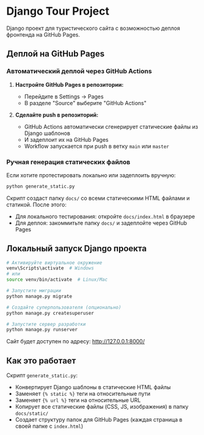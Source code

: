 # Django Tour Project

Django проект для туристического сайта с возможностью деплоя фронтенда на GitHub Pages.

## Деплой на GitHub Pages

### Автоматический деплой через GitHub Actions

1. **Настройте GitHub Pages в репозитории:**
   - Перейдите в Settings → Pages
   - В разделе "Source" выберите "GitHub Actions"

2. **Сделайте push в репозиторий:**
   - GitHub Actions автоматически сгенерирует статические файлы из Django шаблонов
   - И задеплоит их на GitHub Pages
   - Workflow запускается при push в ветку `main` или `master`

### Ручная генерация статических файлов

Если хотите протестировать локально или задеплоить вручную:

```bash
python generate_static.py
```

Скрипт создаст папку `docs/` со всеми статическими HTML файлами и статикой. После этого:
- Для локального тестирования: откройте `docs/index.html` в браузере
- Для деплоя: закоммитьте папку `docs/` и задеплойте через GitHub Pages

## Локальный запуск Django проекта

```bash
# Активируйте виртуальное окружение
venv\Scripts\activate  # Windows
# или
source venv/bin/activate  # Linux/Mac

# Запустите миграции
python manage.py migrate

# Создайте суперпользователя (опционально)
python manage.py createsuperuser

# Запустите сервер разработки
python manage.py runserver
```

Сайт будет доступен по адресу: http://127.0.0.1:8000/

## Как это работает

Скрипт `generate_static.py`:
- Конвертирует Django шаблоны в статические HTML файлы
- Заменяет `{% static %}` теги на относительные пути
- Заменяет `{% url %}` теги на относительные URL
- Копирует все статические файлы (CSS, JS, изображения) в папку `docs/static/`
- Создает структуру папок для GitHub Pages (каждая страница в своей папке с `index.html`)

